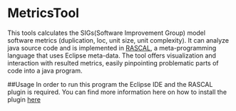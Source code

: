 MetricsTool
===========

This tools calculates the SIGs(Software Improvement Group) model software metrics (duplication, loc, unit size, unit complexity). It can analyze java source code and is implemented in [RASCAL](http://www.rascal-mpl.org/), a meta-programming language that uses Eclipse meta-data. The tool offers visualization and interaction with resulted metrics, easily pinpointing problematic parts of code into a java program.

##Usage
In order to run this program the Eclipse IDE and the RASCAL plugin is required. You can find more information here on how to install the plugin [here](http://www.rascal-mpl.org/start/)

